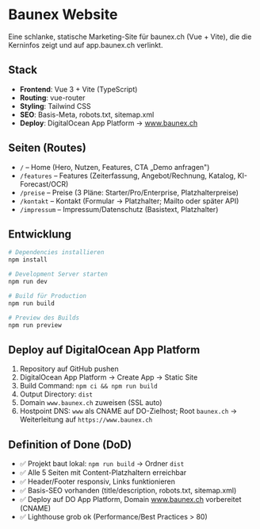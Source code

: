 # Baunex Website

Eine schlanke, statische Marketing-Site für baunex.ch (Vue + Vite), die die Kerninfos zeigt und auf app.baunex.ch verlinkt.

## Stack

- **Frontend**: Vue 3 + Vite (TypeScript)
- **Routing**: vue-router
- **Styling**: Tailwind CSS
- **SEO**: Basis-Meta, robots.txt, sitemap.xml
- **Deploy**: DigitalOcean App Platform → www.baunex.ch

## Seiten (Routes)

- `/` – Home (Hero, Nutzen, Features, CTA „Demo anfragen")
- `/features` – Features (Zeiterfassung, Angebot/Rechnung, Katalog, KI-Forecast/OCR)
- `/preise` – Preise (3 Pläne: Starter/Pro/Enterprise, Platzhalterpreise)
- `/kontakt` – Kontakt (Formular → Platzhalter; Mailto oder später API)
- `/impressum` – Impressum/Datenschutz (Basistext, Platzhalter)

## Entwicklung

```bash
# Dependencies installieren
npm install

# Development Server starten
npm run dev

# Build für Production
npm run build

# Preview des Builds
npm run preview
```

## Deploy auf DigitalOcean App Platform

1. Repository auf GitHub pushen
2. DigitalOcean App Platform → Create App → Static Site
3. Build Command: `npm ci && npm run build`
4. Output Directory: `dist`
5. Domain `www.baunex.ch` zuweisen (SSL auto)
6. Hostpoint DNS: `www` als CNAME auf DO-Zielhost; Root `baunex.ch` → Weiterleitung auf `https://www.baunex.ch`

## Definition of Done (DoD)

- ✅ Projekt baut lokal: `npm run build` → Ordner `dist`
- ✅ Alle 5 Seiten mit Content-Platzhaltern erreichbar
- ✅ Header/Footer responsiv, Links funktionieren
- ✅ Basis-SEO vorhanden (title/description, robots.txt, sitemap.xml)
- ✅ Deploy auf DO App Platform, Domain www.baunex.ch vorbereitet (CNAME)
- ✅ Lighthouse grob ok (Performance/Best Practices > 80)
